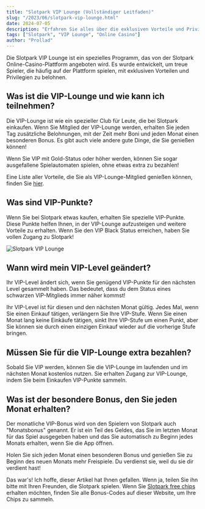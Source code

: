 ```yaml
---
title: "Slotpark VIP Lounge (Vollständiger Leitfaden)"
slug: "/2023/06/slotpark-vip-lounge.html"
date: 2024-07-05
description: "Erfahren Sie alles über die exklusiven Vorteile und Privilegien der Slotpark VIP Lounge."
tags: ["Slotpark", "VIP Lounge", "Online Casino"]
author: "Prollad"
---
```


Die Slotpark VIP Lounge ist ein spezielles Programm, das von der Slotpark Online-Casino-Plattform angeboten wird. Es wurde entwickelt, um treue Spieler, die häufig auf der Plattform spielen, mit exklusiven Vorteilen und Privilegien zu belohnen.

## Was ist die VIP-Lounge und wie kann ich teilnehmen?

Die VIP-Lounge ist wie ein spezieller Club für Leute, die bei Slotpark einkaufen. Wenn Sie Mitglied der VIP-Lounge werden, erhalten Sie jeden Tag zusätzliche Belohnungen, mit der Zeit mehr Boni und jeden Monat einen besonderen Bonus. Es gibt auch viele andere gute Dinge, die Sie genießen können!

Wenn Sie VIP mit Gold-Status oder höher werden, können Sie sogar ausgefallene Spielautomaten spielen, ohne etwas extra zu bezahlen!

Eine Liste aller Vorteile, die Sie als VIP-Lounge-Mitglied genießen können, finden Sie [hier](http://slot.pk/KNId/fk0JPGfjhF).

## Was sind VIP-Punkte?

Wenn Sie bei Slotpark etwas kaufen, erhalten Sie spezielle VIP-Punkte. Diese Punkte helfen Ihnen, in der VIP-Lounge aufzusteigen und weitere Vorteile zu erhalten. Wenn Sie den VIP Black Status erreichen, haben Sie vollen Zugang zu Slotpark!

![Slotpark VIP Lounge](/images/VIP-Punkte.jpg)

## Wann wird mein VIP-Level geändert?

Ihr VIP-Level ändert sich, wenn Sie genügend VIP-Punkte für den nächsten Level gesammelt haben. Das bedeutet, dass du dem Status eines schwarzen VIP-Mitglieds immer näher kommst!

Ihr VIP-Level ist für diesen und den nächsten Monat gültig. Jedes Mal, wenn Sie einen Einkauf tätigen, verlängern Sie Ihre VIP-Stufe. Wenn Sie einen Monat lang keine Einkäufe tätigen, sinkt Ihre VIP-Stufe um einen Punkt, aber Sie können sie durch einen einzigen Einkauf wieder auf die vorherige Stufe bringen.

## Müssen Sie für die VIP-Lounge extra bezahlen?

Sobald Sie VIP werden, können Sie die VIP-Lounge im laufenden und im nächsten Monat kostenlos nutzen. Sie erhalten Zugang zur VIP-Lounge, indem Sie beim Einkaufen VIP-Punkte sammeln.

## Was ist der besondere Bonus, den Sie jeden Monat erhalten?

Der monatliche VIP-Bonus wird von den Spielern von Slotpark auch "Monatsbonus" genannt. Er ist ein Teil des Geldes, das Sie im letzten Monat für das Spiel ausgegeben haben und das Sie automatisch zu Beginn jedes Monats erhalten, wenn Sie die App öffnen.

Holen Sie sich jeden Monat einen besonderen Bonus und genießen Sie zu Beginn des neuen Monats mehr Freispiele. Du verdienst sie, weil du sie dir verdient hast!

Das war's! Ich hoffe, dieser Artikel hat Ihnen gefallen. Wenn ja, teilen Sie ihn bitte mit Ihren Freunden, die Slotpark spielen. Wenn Sie [Slotpark free chips](https://www.slotparkbonuscode.de/) erhalten möchten, finden Sie alle Bonus-Codes auf dieser Website, um Ihre Chips zu sammeln.